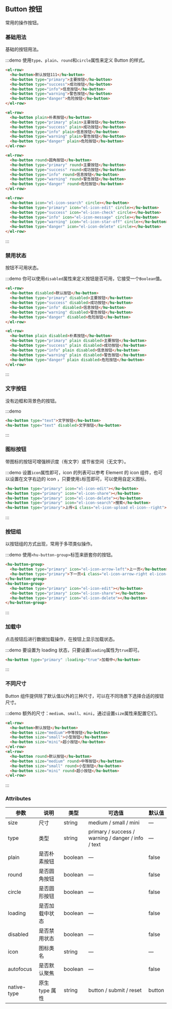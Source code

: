 ## Button 按钮
常用的操作按钮。

### 基础用法

基础的按钮用法。

:::demo 使用`type`、`plain`、`round`和`circle`属性来定义 Button 的样式。

```html
<el-row>
  <hu-button>默认按钮111</hu-button>
  <hu-button type="primary">主要按钮</hu-button>
  <hu-button type="success">成功按钮</hu-button>
  <hu-button type="info">信息按钮</hu-button>
  <hu-button type="warning">警告按钮</hu-button>
  <hu-button type="danger">危险按钮</hu-button>
</el-row>

<el-row>
  <hu-button plain>朴素按钮</hu-button>
  <hu-button type="primary" plain>主要按钮</hu-button>
  <hu-button type="success" plain>成功按钮</hu-button>
  <hu-button type="info" plain>信息按钮</hu-button>
  <hu-button type="warning" plain>警告按钮</hu-button>
  <hu-button type="danger" plain>危险按钮</hu-button>
</el-row>

<el-row>
  <hu-button round>圆角按钮</hu-button>
  <hu-button type="primary" round>主要按钮</hu-button>
  <hu-button type="success" round>成功按钮</hu-button>
  <hu-button type="info" round>信息按钮</hu-button>
  <hu-button type="warning" round>警告按钮</hu-button>
  <hu-button type="danger" round>危险按钮</hu-button>
</el-row>

<el-row>
  <hu-button icon="el-icon-search" circle></hu-button>
  <hu-button type="primary" icon="el-icon-edit" circle></hu-button>
  <hu-button type="success" icon="el-icon-check" circle></hu-button>
  <hu-button type="info" icon="el-icon-message" circle></hu-button>
  <hu-button type="warning" icon="el-icon-star-off" circle></hu-button>
  <hu-button type="danger" icon="el-icon-delete" circle></hu-button>
</el-row>
```
:::

### 禁用状态

按钮不可用状态。

:::demo 你可以使用`disabled`属性来定义按钮是否可用，它接受一个`Boolean`值。

```html
<el-row>
  <hu-button disabled>默认按钮</hu-button>
  <hu-button type="primary" disabled>主要按钮</hu-button>
  <hu-button type="success" disabled>成功按钮</hu-button>
  <hu-button type="info" disabled>信息按钮</hu-button>
  <hu-button type="warning" disabled>警告按钮</hu-button>
  <hu-button type="danger" disabled>危险按钮</hu-button>
</el-row>

<el-row>
  <hu-button plain disabled>朴素按钮</hu-button>
  <hu-button type="primary" plain disabled>主要按钮</hu-button>
  <hu-button type="success" plain disabled>成功按钮</hu-button>
  <hu-button type="info" plain disabled>信息按钮</hu-button>
  <hu-button type="warning" plain disabled>警告按钮</hu-button>
  <hu-button type="danger" plain disabled>危险按钮</hu-button>
</el-row>
```
:::

### 文字按钮

没有边框和背景色的按钮。

:::demo
```html
<hu-button type="text">文字按钮</hu-button>
<hu-button type="text" disabled>文字按钮</hu-button>
```
:::

### 图标按钮

带图标的按钮可增强辨识度（有文字）或节省空间（无文字）。

:::demo 设置`icon`属性即可，icon 的列表可以参考 Element 的 icon 组件，也可以设置在文字右边的 icon ，只要使用`i`标签即可，可以使用自定义图标。

```html
<hu-button type="primary" icon="el-icon-edit"></hu-button>
<hu-button type="primary" icon="el-icon-share"></hu-button>
<hu-button type="primary" icon="el-icon-delete"></hu-button>
<hu-button type="primary" icon="el-icon-search">搜索</hu-button>
<hu-button type="primary">上传<i class="el-icon-upload el-icon--right"></i></hu-button>
```
:::

### 按钮组

以按钮组的方式出现，常用于多项类似操作。

:::demo 使用`<hu-button-group>`标签来嵌套你的按钮。

```html
<hu-button-group>
  <hu-button type="primary" icon="el-icon-arrow-left">上一页</hu-button>
  <hu-button type="primary">下一页<i class="el-icon-arrow-right el-icon--right"></i></hu-button>
</hu-button-group>
<hu-button-group>
  <hu-button type="primary" icon="el-icon-edit"></hu-button>
  <hu-button type="primary" icon="el-icon-share"></hu-button>
  <hu-button type="primary" icon="el-icon-delete"></hu-button>
</hu-button-group>
```
:::

### 加载中

点击按钮后进行数据加载操作，在按钮上显示加载状态。

:::demo 要设置为 loading 状态，只要设置`loading`属性为`true`即可。

```html
<hu-button type="primary" :loading="true">加载中</hu-button>
```
:::

### 不同尺寸

Button 组件提供除了默认值以外的三种尺寸，可以在不同场景下选择合适的按钮尺寸。

:::demo 额外的尺寸：`medium`、`small`、`mini`，通过设置`size`属性来配置它们。

```html
<el-row>
  <hu-button>默认按钮</hu-button>
  <hu-button size="medium">中等按钮</hu-button>
  <hu-button size="small">小型按钮</hu-button>
  <hu-button size="mini">超小按钮</hu-button>
</el-row>
<el-row>
  <hu-button round>默认按钮</hu-button>
  <hu-button size="medium" round>中等按钮</hu-button>
  <hu-button size="small" round>小型按钮</hu-button>
  <hu-button size="mini" round>超小按钮</hu-button>
</el-row>
```
:::

### Attributes
| 参数      | 说明    | 类型      | 可选值       | 默认值   |
|---------- |-------- |---------- |-------------  |-------- |
| size     | 尺寸   | string  |   medium / small / mini            |    —     |
| type     | 类型   | string    |   primary / success / warning / danger / info / text |     —    |
| plain     | 是否朴素按钮   | boolean    | — | false   |
| round     | 是否圆角按钮   | boolean    | — | false   |
| circle     | 是否圆形按钮   | boolean    | — | false   |
| loading     | 是否加载中状态   | boolean    | — | false   |
| disabled  | 是否禁用状态    | boolean   | —   | false   |
| icon  | 图标类名 | string   |  —  |  —  |
| autofocus  | 是否默认聚焦 | boolean   |  —  |  false  |
| native-type | 原生 type 属性 | string | button / submit / reset | button |
